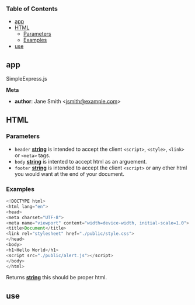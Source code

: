 <!-- Generated by documentation.js. Update this documentation by updating the source code. -->

### Table of Contents

-   [app][1]
-   [HTML][2]
    -   [Parameters][3]
    -   [Examples][4]
-   [use][5]

## app

SimpleExpress.js

**Meta**

-   **author**: Jane Smith &lt;jsmith@example.com>

## HTML

### Parameters

-   `header` **[string][6]** is intended to accept the client `<script>`, `<style>`, `<link>` or `<meta>` tags.
-   `body` **[string][6]** is intented to accept html as an arguement.
-   `footer` **[string][6]** is intended to accept the client `<script>` or any other html you would want at the end of your document.

### Examples

```javascript
<!DOCTYPE html>
<html lang="en">
<head>
<meta charset="UTF-8">
<meta name="viewport" content="width=device-width, initial-scale=1.0">
<title>Document</title>
<link rel="stylesheet" href="./public/style.css">
</head>
<body>
<h1>Hello World</h1>
<script src="./public/alert.js"></script>
</body>
</html>
```

Returns **[string][6]** this should be proper html.

## use

[1]: #app

[2]: #html

[3]: #parameters

[4]: #examples

[5]: #use

[6]: https://developer.mozilla.org/docs/Web/JavaScript/Reference/Global_Objects/String
